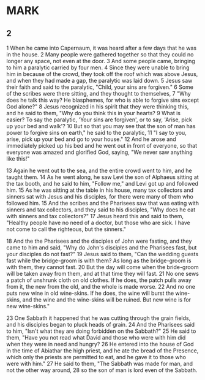 # MARK

## 2

1 When he came into Capernaum, it was heard after a few days that he was in the house. 2 Many people were gathered together so that they could no longer any space, not even at the door. 3 And some people came, bringing to him a paralytic carried by four men. 4 Since they were unable to bring him in because of the crowd, they took off the roof which was above Jesus, and when they had made a gap, the paralytic was laid down. 5 Jesus saw their faith and said to the paralytic, "Child, your sins are forgiven." 6 Some of the scribes were there sitting, and they thought to themselves, 7 "Why does he talk this way? He blasphemes, for who is able to forgive sins except God alone?" 8 Jesus recognized in his spirit that they were thinking this, and he said to them, "Why do you think this in your hearts? 9 What is easier? To say the paralytic, 'Your sins are forgiven', or to say, 'Arise, pick up your bed and walk'? 10 But so that you may see that the son of man has power to forgive sins on earth," he said to the paralytic, 11 "I say to you, arise, pick up your bed and go to your house." 12 And he arose and immediately picked up his bed and he went out in front of everyone, so that everyone was amazed and glorified God, saying, "We never saw anything like this!"

13 Again he went out to the sea, and the entire crowd went to him, and he taught them. 14 As he went along, he saw Levi the son of Alphaeus sitting at the tax booth, and he said to him, "Follow me," and Levi got up and followed him. 15 As he was sitting at the table in his house, many tax collectors and sinners sat with Jesus and his disciples, for there were many of them who followed him. 15 And the scribes and the Pharisees saw that was eating with sinners and tax collectors, and they said to his disciples, "Why does he eat with sinners and tax collectors?" 17 Jesus heard this and said to them, "Healthy people have no need of a doctor, but those who are sick. I have not come to call the righteous, but the sinners." 

18 And the the Pharisees and the disciples of John were fasting, and they came to him and said, "Why do John's disciples and the Pharisees fast, but your disciples do not fast?" 19 Jesus said to them, "Can the wedding guests fast while the bridge-groom is with them? As long as the bridge-groom is with them, they cannot fast. 20 But the day will come when the bride-groom will be taken away from them, and at that time they will fast. 21 No one sews a patch of unshrunk cloth on old clothes. If he does, the patch pulls away from it, the new from the old, and the whole is made worse. 22 And no one puts new wine in old wine-skins. If he does, the wine will burst the wine-skins, and the wine and the wine-skins will be ruined. But new wine is for new wine-skins."

23 One Sabbath it happened that he was cutting through the grain fields, and his disciples began to pluck heads of grain. 24 And the Pharisees said to him, "Isn't what they are doing forbidden on the Sabbath?" 25 He said to them, "Have you not read what David and those who were with him did when they were in need and hungry? 26 He entered into the house of God in the time of Abiathar the high priest, and he ate the bread of the Presence, which only the priests are permitted to eat, and he gave it to those who were with him." 27 He said to them, "The Sabbath was made for man, and not the other way around, 28 so the son of man is lord even of the Sabbath.